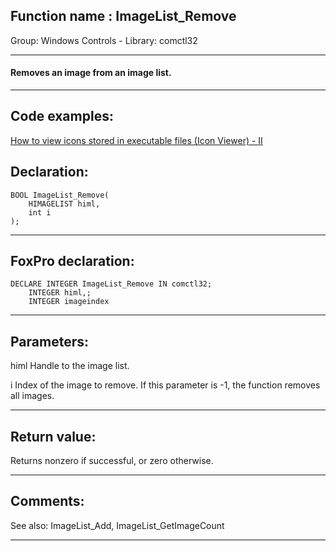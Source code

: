 
## Function name : ImageList_Remove
Group: Windows Controls - Library: comctl32    
***  


#### Removes an image from an image list.
***  


## Code examples:
[How to view icons stored in executable files (Icon Viewer) - II](../../samples/sample_019.md)  

## Declaration:
```foxpro  
BOOL ImageList_Remove(
	HIMAGELIST himl,
	int i
);  
```  
***  


## FoxPro declaration:
```foxpro  
DECLARE INTEGER ImageList_Remove IN comctl32;
	INTEGER himl,;
	INTEGER imageindex  
```  
***  


## Parameters:
himl
Handle to the image list. 

i
Index of the image to remove. If this parameter is -1, the function removes all images.   
***  


## Return value:
Returns nonzero if successful, or zero otherwise.  
***  


## Comments:
See also: ImageList_Add, ImageList_GetImageCount   
  
***  

